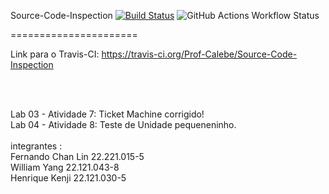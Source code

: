 Source-Code-Inspection [![Build Status](https://travis-ci.org/Prof-Calebe/Source-Code-Inspection.svg?branch=master)](https://travis-ci.org/Prof-Calebe/Source-Code-Inspection) 
![GitHub Actions Workflow Status](https://img.shields.io/github/actions/workflow/status/PurgamentumSolis/Source-Code-Inspection/maven)

======================

Link para o Travis-CI: https://travis-ci.org/Prof-Calebe/Source-Code-Inspection

<br><br>

Lab 03 - Atividade 7: Ticket Machine corrigido! <br>
Lab 04 - Atividade 8: Teste de Unidade pequeneninho. <br>
<br>
integrantes : <br>
Fernando Chan Lin 22.221.015-5 <br>
William Yang 22.121.043-8 <br>
Henrique Kenji 22.121.030-5 <br>
